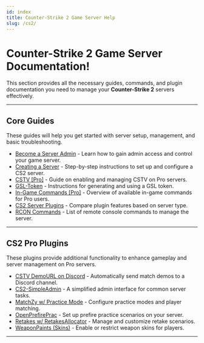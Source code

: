 ```yaml
---
id: index
title: Counter-Strike 2 Game Server Help
slug: /cs2/
---
```


# Counter-Strike 2 Game Server Documentation!

This section provides all the necessary guides, commands, and plugin documentation you need to manage your **Counter-Strike 2** servers effectively.

---

## **Core Guides**
These guides will help you get started with server setup, management, and basic troubleshooting.

- [Become a Server Admin](./cs2/becomeadmin) - Learn how to gain admin access and control your game server.
- [Creating a Server](./cs2/dashboard) - Step-by-step instructions to set up and configure a CS2 server.
- [CSTV [Pro]](./cs2/cstv) - Guide on enabling and managing CSTV on Pro servers.
- [GSL-Token](./cs2/gsltoken) - Instructions for generating and using a GSL token.
- [In-Game Commands [Pro]](./cs2/plugins/ingamecommands) - Overview of available in-game commands for Pro users.
- [CS2 Server Plugins](./cs2/pluginslist) - Compare plugin features based on server type.
- [RCON Commands](./cs2/rcon) - List of remote console commands to manage the server.

---

## **CS2 Pro Plugins**
These plugins provide additional functionality to enhance gameplay and server management on Pro servers.

- [CSTV DemoURL on Discord](./cs2/plugins/cstvdiscord) - Automatically send match demos to a Discord channel.
- [CS2-SimpleAdmin](./cs2/plugins/cs2-simpleadmin) - A simplified admin interface for common server tasks.
- [MatchZy w/ Practice Mode](./cs2/plugins/matchzy) - Configure practice modes and player matching.
- [OpenPrefirePrac](./cs2/plugins/openprefireprac) - Set up prefire practice scenarios on your server.
- [Retakes w/ RetakesAllocator](./cs2/plugins/cs2-retakes) - Manage and customize retake scenarios.
- [WeaponPaints (Skins)](./cs2/plugins/skins) - Enable or restrict weapon skins for players.

---
